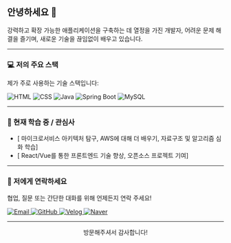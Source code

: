 ## 안녕하세요 👋

강력하고 확장 가능한 애플리케이션을 구축하는 데 열정을 가진 개발자, 어려운 문제 해결을 즐기며, 새로운 기술을 끊임없이 배우고 있습니다.

---

### 💻 저의 주요 스택

제가 주로 사용하는 기술 스택입니다:

<p>
    <img alt="HTML" src="https://img.shields.io/badge/-HTML5-E34F26?style=flat-square&logo=html5&logoColor=white" />
    <img alt="CSS" src="https://img.shields.io/badge/-CSS3-1572B6?style=flat-square&logo=css3&logoColor=white" />
    <img alt="Java" src="https://img.shields.io/badge/-Java-007396?style=flat-square&logo=java&logoColor=white" />
    <img alt="Spring Boot" src="https://img.shields.io/badge/-SpringBoot-6DB33F?style=flat-square&logo=springboot&logoColor=white" />
    <img alt="MySQL" src="https://img.shields.io/badge/-MySQL-4479A1?style=flat-square&logo=mysql&logoColor=white" />
</p>

---

### 🌱 현재 학습 중 / 관심사

* [ 마이크로서비스 아키텍처 탐구, AWS에 대해 더 배우기, 자료구조 및 알고리즘 심화 학습]
* [ React/Vue를 통한 프론트엔드 기술 향상, 오픈소스 프로젝트 기여]

---


### 💬 저에게 연락하세요

협업, 질문 또는 간단한 대화를 위해 언제든지 연락 주세요!

<p>
    <a href="mailto:coldwatergk@gmail.com" target="_blank">
        <img alt="Email" src="https://img.shields.io/badge/Gmail-D14836?style=for-the-badge&logo=gmail&logoColor=white" />
    </a>
    <a href="https://github.com/parker0509" target="_blank">
        <img alt="GitHub" src="https://img.shields.io/badge/GitHub-181717.svg?&style=for-the-badge&logo=GitHub&logoColor=white" />
    </a>
    <a href="https://velog.io/@parker0509/posts" target="_blank">
        <img alt="Velog" src="https://img.shields.io/badge/Velog-20C997.svg?&style=for-the-badge&logo=Velog&logoColor=white" />
    </a>
    <a href="https://www.naver.com" target="_blank"> <img alt="Naver" src="https://img.shields.io/badge/Naver-03C75A.svg?&style=for-the-badge&logo=Naver&logoColor=white" />
    </a>
</p>

---

<p align="center">
    방문해주셔서 감사합니다!
</p>
